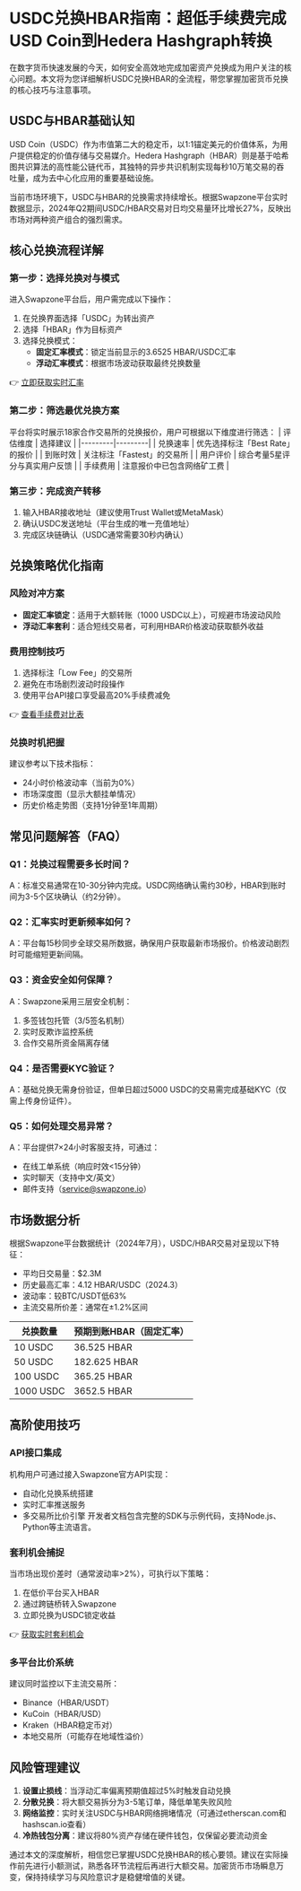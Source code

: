# USDC兑换HBAR指南：超低手续费完成USD Coin到Hedera Hashgraph转换

在数字货币快速发展的今天，如何安全高效地完成加密资产兑换成为用户关注的核心问题。本文将为您详细解析USDC兑换HBAR的全流程，带您掌握加密货币兑换的核心技巧与注意事项。

## USDC与HBAR基础认知

USD Coin（USDC）作为市值第二大的稳定币，以1:1锚定美元的价值体系，为用户提供稳定的价值存储与交易媒介。Hedera Hashgraph（HBAR）则是基于哈希图共识算法的高性能公链代币，其独特的异步共识机制实现每秒10万笔交易的吞吐量，成为去中心化应用的重要基础设施。

当前市场环境下，USDC与HBAR的兑换需求持续增长。根据Swapzone平台实时数据显示，2024年Q2期间USDC/HBAR交易对日均交易量环比增长27%，反映出市场对两种资产组合的强烈需求。

## 核心兑换流程详解

### 第一步：选择兑换对与模式
进入Swapzone平台后，用户需完成以下操作：
1. 在兑换界面选择「USDC」为转出资产
2. 选择「HBAR」作为目标资产
3. 选择兑换模式：
   - **固定汇率模式**：锁定当前显示的3.6525 HBAR/USDC汇率
   - **浮动汇率模式**：根据市场波动获取最终兑换数量

👉 [立即获取实时汇率](https://bit.ly/okx_welcome)

### 第二步：筛选最优兑换方案
平台将实时展示18家合作交易所的兑换报价，用户可根据以下维度进行筛选：
| 评估维度 | 选择建议 |
|---------|---------|
| 兑换速率 | 优先选择标注「Best Rate」的报价 |
| 到账时效 | 关注标注「Fastest」的交易所 |
| 用户评价 | 综合考量5星评分与真实用户反馈 |
| 手续费用 | 注意报价中已包含网络矿工费 |

### 第三步：完成资产转移
1. 输入HBAR接收地址（建议使用Trust Wallet或MetaMask）
2. 确认USDC发送地址（平台生成的唯一充值地址）
3. 完成区块链确认（USDC通常需要30秒内确认）

## 兑换策略优化指南

### 风险对冲方案
- **固定汇率锁定**：适用于大额转账（1000 USDC以上），可规避市场波动风险
- **浮动汇率套利**：适合短线交易者，可利用HBAR价格波动获取额外收益

### 费用控制技巧
1. 选择标注「Low Fee」的交易所
2. 避免在市场剧烈波动时段操作
3. 使用平台API接口享受最高20%手续费减免

👉 [查看手续费对比表](https://bit.ly/okx_welcome)

### 兑换时机把握
建议参考以下技术指标：
- 24小时价格波动率（当前为0%）
- 市场深度图（显示大额挂单情况）
- 历史价格走势图（支持1分钟至1年周期）

## 常见问题解答（FAQ）

### Q1：兑换过程需要多长时间？
A：标准交易通常在10-30分钟内完成。USDC网络确认需约30秒，HBAR到账时间为3-5个区块确认（约2分钟）。

### Q2：汇率实时更新频率如何？
A：平台每15秒同步全球交易所数据，确保用户获取最新市场报价。价格波动剧烈时可能缩短更新间隔。

### Q3：资金安全如何保障？
A：Swapzone采用三层安全机制：
1. 多签钱包托管（3/5签名机制）
2. 实时反欺诈监控系统
3. 合作交易所资金隔离存储

### Q4：是否需要KYC验证？
A：基础兑换无需身份验证，但单日超过5000 USDC的交易需完成基础KYC（仅需上传身份证件）。

### Q5：如何处理交易异常？
A：平台提供7×24小时客服支持，可通过：
- 在线工单系统（响应时效<15分钟）
- 实时聊天（支持中文/英文）
- 邮件支持（service@swapzone.io）

## 市场数据分析

根据Swapzone平台数据统计（2024年7月），USDC/HBAR交易对呈现以下特征：
- 平均日交易量：$2.3M
- 历史最高汇率：4.12 HBAR/USDC（2024.3）
- 波动率：较BTC/USDT低63%
- 主流交易所价差：通常在±1.2%区间

| 兑换数量 | 预期到账HBAR（固定汇率） |
|---------|------------------------|
| 10 USDC | 36.525 HBAR            |
| 50 USDC | 182.625 HBAR           |
| 100 USDC| 365.25 HBAR            |
| 1000 USDC|3652.5 HBAR            |

## 高阶使用技巧

### API接口集成
机构用户可通过接入Swapzone官方API实现：
- 自动化兑换系统搭建
- 实时汇率推送服务
- 多交易所比价引擎
开发者文档包含完整的SDK与示例代码，支持Node.js、Python等主流语言。

### 套利机会捕捉
当市场出现价差时（通常波动率>2%），可执行以下策略：
1. 在低价平台买入HBAR
2. 通过跨链桥转入Swapzone
3. 立即兑换为USDC锁定收益

👉 [获取实时套利机会](https://bit.ly/okx_welcome)

### 多平台比价系统
建议同时监控以下主流交易所：
- Binance（HBAR/USDT）
- KuCoin（HBAR/USD）
- Kraken（HBAR稳定币对）
- 本地交易所（可能存在地域性溢价）

## 风险管理建议

1. **设置止损线**：当浮动汇率偏离预期值超过5%时触发自动兑换
2. **分散兑换**：将大额交易拆分为3-5笔订单，降低单笔失败风险
3. **网络监控**：实时关注USDC与HBAR网络拥堵情况（可通过etherscan.com和hashscan.io查看）
4. **冷热钱包分离**：建议将80%资产存储在硬件钱包，仅保留必要流动资金

通过本文的深度解析，相信您已掌握USDC兑换HBAR的核心要领。建议在实际操作前先进行小额测试，熟悉各环节流程后再进行大额交易。加密货币市场瞬息万变，保持持续学习与风险意识才是稳健增值的关键。